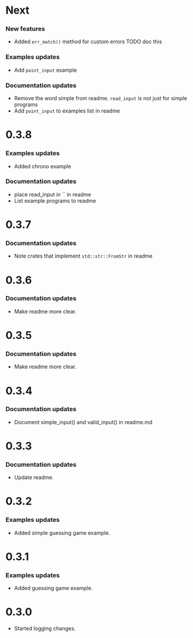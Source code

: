 # Next
### New features
- Added `err_match()` method for custom errors TODO doc this
### Examples updates
- Add `point_input` example
### Documentation updates
- Remove the word simple from readme. `read_input` is not just for simple programs
- Add `point_input` to examples list in readme 

# 0.3.8
### Examples updates
- Added chrono example
### Documentation updates
- place read_input in `` in readme
- List example programs to readme

# 0.3.7
### Documentation updates
- Note crates that implement `std::str::FromStr` in readme

# 0.3.6
### Documentation updates
- Make readme more clear.

# 0.3.5
### Documentation updates
- Make readme more clear.

# 0.3.4
### Documentation updates
- Document simple_input() and valid_input() in readme.md

# 0.3.3
### Documentation updates
- Update readme.

# 0.3.2
### Examples updates
- Added simple guessing game example.

# 0.3.1
### Examples updates
- Added guessing game example.

# 0.3.0
- Started logging changes.
